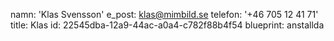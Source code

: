 namn: 'Klas Svensson'
e_post: klas@mimbild.se
telefon: '+46 705 12 41 71'
title: Klas
id: 22545dba-12a9-44ac-a0a4-c782f88b4f54
blueprint: anstallda
